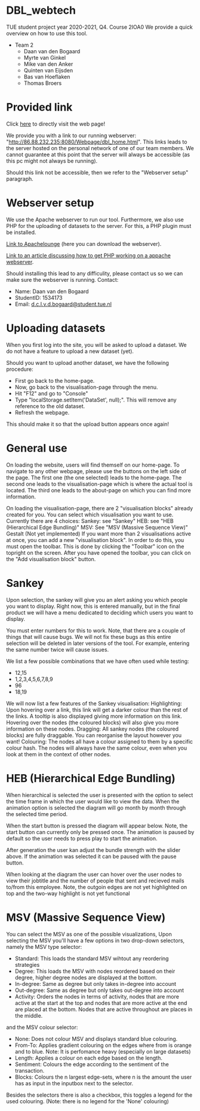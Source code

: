 # DBL_webtech
TUE student project year 2020-2021, Q4. Course 2IOA0
We provide a quick overview on how to use this tool.

* Team 2
	* Daan van den Bogaard
	* Myrte van Ginkel
	* Mike van den Anker
	* Quinten van Eijsden
	* Bas van Hoeflaken
	* Thomas Broers

# Provided link
Click [here](http://86.88.232.235:8080/Webpage/dbl_home.html) to directly visit the web page! 

We provide you with a link to our running webserver: "http://86.88.232.235:8080/Webpage/dbl_home.html".
This links leads to the server hosted on the personal network of one of our team members. We cannot guarantee at this point that the server will always be accessible (as this pc might not always be running). 

Should this link not be accessible, then we refer to the "Webserver setup" paragraph. 

# Webserver setup
We use the Apache webserver to run our tool. Furthermore, we also use PHP for the uploading of datasets to the server. For this, a PHP plugin must be installed.

[Link to Apachelounge](https://www.apachelounge.com/download/) (here you can download the webserver).

[Link to an article discussing how to get PHP working on a appache webserver](https://danielarancibia.wordpress.com/2015/09/27/installing-apache-2-4-and-php-7-for-development-on-windows/).

Should installing this lead to any difficulity, please contact us so we can make sure the webserver is running.
Contact: 
* Name: Daan van den Bogaard
* StudentID: 1534173 
* Email: d.c.l.v.d.bogaard@student.tue.nl

# Uploading datasets
When you first log into the site, you will be asked to upload a dataset. 
We do not have a feature to upload a new dataset (yet).

Should you want to upload another dataset, we have the following procedure:
* First go back to the home-page.
* Now, go back to the visualisation-page through the menu.
* Hit "F12" and go to "Console"
* Type "localStorage.setItem('DataSet', null);". This will remove any reference to the old dataset.
* Refresh the webpage.

This should make it so that the upload button appears once again!

# General use
On loading the website, users will find themself on our home-page. 
To navigate to any other webpage, please use the buttons on the left side of the page. 
The first one (the one selected) leads to the home-page.
The second one leads to the visualisation-page which is where the actual tool is located.
The third one leads to the about-page on which you can find more information. 

On loading the visualisation-page, there are 2 "visualisation blocks" already created for you. 
You can select which visualisation you want to use. Currently there are 4 choices:
    Sankey: see "Sankey"
    HEB: see "HEB (Hierarchical Edge Bundling)"
    MSV: See "MSV (Massive Sequence View)"
    Gestalt (Not yet implemented)
If you want more than 2 visualisations active at once, you can add a new "visualisation block".
In order to do this, you must open the toolbar. This is done by clicking the "Toolbar" icon on the topright on the screen.
After you have opened the toolbar, you can click on the "Add visualisation block" button.

# Sankey 
Upon selection, the sankey will give you an alert asking you which people you want to display.
Right now, this is entered manually, but in the final product we will have a menu dedicated to deciding which users you want to display.

You must enter numbers for this to work. Note, that there are a couple of things that will cause bugs. We will not fix these bugs as this entire selection will be deleted in later versions of the tool.
For example, entering the same number twice will cause issues. 

We list a few possible combinations that we have often used while testing:

* 12,15
* 1,2,3,4,5,6,7,8,9
* 96
* 18,19

We will now list a few features of the Sankey visualisation:
Highlighting: Upon hovering over a link, this link will get a darker colour than the rest of the links. A tooltip is also displayed giving more information on this link. Hovering over the nodes (the coloured blocks) will also give you more information on these nodes.
Dragging: All sankey nodes (the coloured blocks) are fully draggable. You can reorganise the layout however you want! 
Colouring: The nodes all have a colour assigned to them by a specific colour hash. The nodes will always have the same colour, even when you look at them in the context of other nodes. 

# HEB (Hierarchical Edge Bundling)
When hierarchical is selected the user is presented with the option to select the 
time frame in which the user would like to view the data. When the animation option is selected
the diagram will go month by month through the selected time period. 

When the start button is pressed the diagram will appear below. Note, the start button can currently
only be pressed once. The animation is paused by default so the user needs to press 
play to start the animation.

After generation the user kan adjust the bundle strength with the slider above. If the animation
was selected it can be paused with the pause button.

When looking at the diagram the user can hover over the user nodes to view their jobtitle and 
the number of people that sent and recieved mails to/from this employee. Note, the outgoin edges
are not yet highlighted on top and the two-way highlight is not yet functional

# MSV (Massive Sequence View) 
You can select the MSV as one of the possible visualizations,
Upon selecting the MSV you'll have a few options in two drop-down selectors,
namely the MSV type selector:

- Standard: This loads the standard MSV wihtout any reordering strategies
- Degree: This loads the MSV with nodes reordered based on their degree, higher degree nodes are displayed at the bottom.
- In-degree: Same as degree but only takes in-degree into account
- Out-degree: Same as degree but only takes out-degree into account
- Activity: Orders the nodes in terms of activity, nodes that are more active at the start at the top and nodes that
	    are more active at the end are placed at the bottom. Nodes that are active throughout are places in the middle.

and the MSV colour selector:

- None: Does not colour MSV and displays standard blue colouring.
- From-To: Applies gradient colouring on the edges where from is orange and to blue. 
	   Note: It is perfomance heavy (especially on large datasets)
- Length: Applies a colour on each edge based on the length.
- Sentiment: Colours the edge according to the sentiment of the transaction.
- Blocks: Colours the n largest edge-sets, where n is the amount the user has as input in the inputbox next to the selector.

Besides the selectors there is also a checkbox, this toggles a legend for the used colouring.
(Note: there is no legend for the 'None' colouring)
